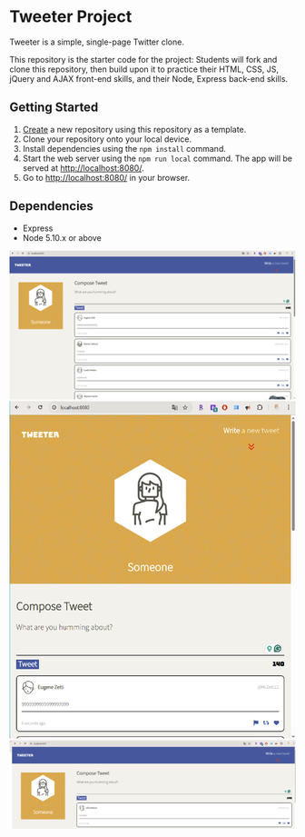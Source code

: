 # Tweeter Project

Tweeter is a simple, single-page Twitter clone.

This repository is the starter code for the project: Students will fork and clone this repository, then build upon it to practice their HTML, CSS, JS, jQuery and AJAX front-end skills, and their Node, Express back-end skills.

## Getting Started

1. [Create](https://docs.github.com/en/repositories/creating-and-managing-repositories/creating-a-repository-from-a-template) a new repository using this repository as a template.
2. Clone your repository onto your local device.
3. Install dependencies using the `npm install` command.
3. Start the web server using the `npm run local` command. The app will be served at <http://localhost:8080/>.
4. Go to <http://localhost:8080/> in your browser.

## Dependencies

- Express
- Node 5.10.x or above

!["full screen"](https://github.com/Yoimiya428/tweeter/blob/master/docs/full-screen.PNG)
!["tablet screen"](https://github.com/Yoimiya428/tweeter/blob/master/docs/tablet%20screen.PNG)
!["new tweet"](https://github.com/Yoimiya428/tweeter/blob/master/docs/new%20tweet.PNG)